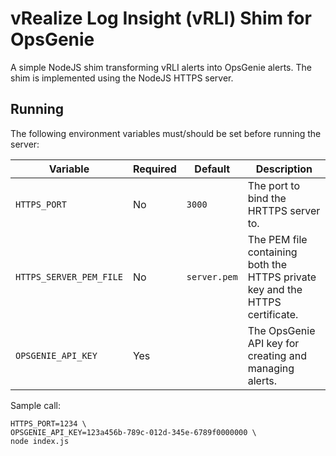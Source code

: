 # vRealize Log Insight (vRLI) Shim for OpsGenie

A simple NodeJS shim transforming vRLI alerts into OpsGenie alerts. The shim is implemented using the NodeJS HTTPS server.

## Running

The following environment variables must/should be set before running the server:

| Variable | Required | Default | Description |
| -------- | -------- | ------- | ----------- |
| `HTTPS_PORT` | No | `3000` | The port to bind the HRTTPS server to. |
| `HTTPS_SERVER_PEM_FILE` | No | `server.pem` | The PEM file containing both the HTTPS private key and the HTTPS certificate. |
| `OPSGENIE_API_KEY` | Yes | | The OpsGenie API key for creating and managing alerts. |

Sample call:

```
HTTPS_PORT=1234 \
OPSGENIE_API_KEY=123a456b-789c-012d-345e-6789f0000000 \
node index.js
```
